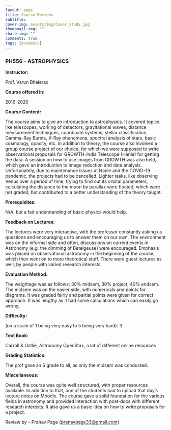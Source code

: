 ```yaml
---
layout: page
title: Course Reviews
subtitle:
cover-img: assets/img/Cover_study.jpg
thumbnail-img: ""
share-img: ""
comments: true
tags: [Academic]
---
```


### PH556 – ASTROPHYSICS

**Instructor:**

Prof. Varun Bhalerao

**Course offered in:**

2019-2020

**Course Content:**

The course aims to give an introduction to astrophysics. It covered topics like telescopes, working of detectors, gravitational waves, distance measurement techniques, coordinate systems, stellar classification, Gamma-Ray Bursts, X-Ray phenomena, spectral analysis of stars, basic cosmology, opacity, etc. In addition to theory, the course also involved a group course project of our choice, for which we were supposed to write observational proposals for GROWTH-India Telescope (Hanle) for getting the data. A session on how to use images from GROWTH was also held, which gave an introduction to image reduction and data analysis. Unfortunately, due to maintenance issues at Hanle and the COVID-19 pandemic, the projects had to be cancelled. Lighter tasks, like observing Venus over a period of time, trying to find out its orbital parameters, calculating the distance to the moon by parallax were floated, which were not graded, but contributed to a better understanding of the theory taught.

**Prerequisites:**

N/A, but a fair understanding of basic physics would help.

**Feedback on Lectures:**

The lectures were very interactive, with the professor constantly asking us questions and encouraging us to answer them on our own. The environment was on the informal side and often, discussions on current events in Astronomy (e.g. the dimming of Betelgeuse) were encouraged. Emphasis was placed on observational astronomy in the beginning of the course, which then went on to more theoretical stuff. There were guest lectures as well, by people with varied research interests.

**Evaluation Method:**

The weightage was as follows: 30% midsem, 30% project, 40% endsem.
The midsem was on the easier side, with numericals and points for diagrams. It was graded fairly and partial points were given for correct approach. It was lengthy as it had some calculations which can easily go wrong.


**Difficulty:**


(on a scale of 1 being very easy to 5 being very hard): 3

**Text Book:**

Carroll & Ostlie, Astronomy OpenStax, a lot of different online resources


**Grading Statistics:**


The prof gave an S grade to all, as only the midsem was conducted.

**Miscellaneous:**

Overall, the course was quite well structured, with proper resources available. In addition to that, one of the students had to upload that day’s lecture notes on Moodle. The course gave a solid foundation for the various fields in astronomy and provided interaction with post-docs with different research interests. It also gave us a basic idea on how to write proposals for a project.

Review by – Pranav Page (pranavpage33@gmail.com)
